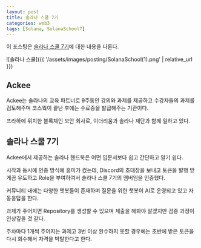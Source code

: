 ```yaml
---
layout: post
title: 솔라나 스쿨 7기
categories: web3
tags: [Solana, SolanaSchool7]
---
```

이 포스팅은 [솔라나 스쿨 7기](https://youtu.be/vrO6cjdPUOs)에 대한 내용을 다룬다.

![솔라나 스쿨]({{ '/assets/images/posting/SolanaSchool(1).png' | relative_url }})

## Ackee

Ackee는 솔라나의 교육 파트너로 9주동안 강의와 과제를 제공하고 수강자들의 과제를 검토해주며 코스웍이 끝난 후에는 수료증을 발급해주는 기관이다.

프라하에 위치한 블록체인 보안 회사로, 이더리움과 솔라나 재단과 함께 일하고 있다.

## 솔라나 스쿨 7기

Ackee에서 제공하는 솔라나 핸드북은 어떤 입문서보다 쉽고 간단하고 알기 쉽다.

시작과 동시에 인증 방식에 흥미가 컸는데, Discord의 초대장을 보내고 토큰을 발행 받게끔 유도하고 Role을 부여하여서 솔라나 스쿨 7기의 멤버임을 인증했다.

커뮤니티 내에는 다양한 챗봇들이 존재하며 질문을 위한 챗봇이 AI로 운영되고 있고 자동응답을 한다.

과제가 주어지면 Repository를 생성할 수 있으며 제출을 해봐야 알겠지만 검증 과정이 인상깊을 것 같다.

주차마다 1개씩 주어지는 과제고 3번 이상 완수하지 못할 경우에는 초반에 받은 토큰을 다시 회수해서 자격을 박탈한다고 한다.
